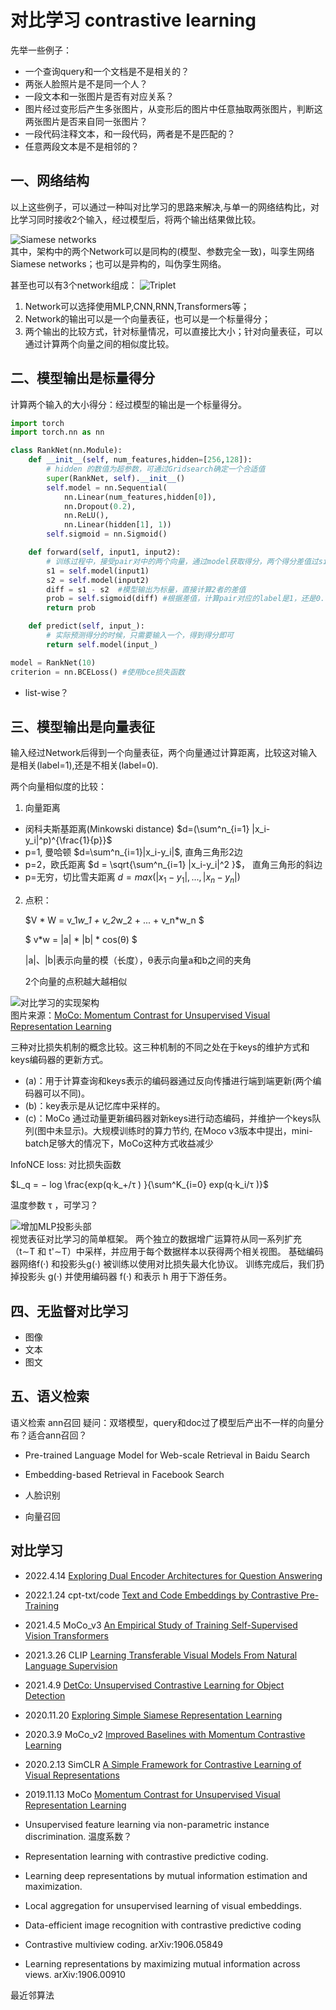 # 对比学习 contrastive learning

先举一些例子：
* 一个查询query和一个文档是不是相关的？
* 两张人脸照片是不是同一个人？
* 一段文本和一张图片是否有对应关系？
* 图片经过变形后产生多张图片，从变形后的图片中任意抽取两张图片，判断这两张图片是否来自同一张图片？
* 一段代码注释文本，和一段代码，两者是不是匹配的？
* 任意两段文本是不是相邻的？


## 一、网络结构
以上这些例子，可以通过一种叫对比学习的思路来解决,与单一的网络结构比，对比学习同时接收2个输入，经过模型后，将两个输出结果做比较。

![Siamese networks](./images/Siamese.jpg)<br/>
其中，架构中的两个Network可以是同构的(模型、参数完全一致)，叫孪生网络 Siamese networks；也可以是异构的，叫伪孪生网络。

甚至也可以有3个network组成：
![Triplet](./images/Triplet.png)<br/>

1. Network可以选择使用MLP,CNN,RNN,Transformers等；
2. Network的输出可以是一个向量表征，也可以是一个标量得分；
3. 两个输出的比较方式，针对标量情况，可以直接比大小；针对向量表征，可以通过计算两个向量之间的相似度比较。

## 二、模型输出是标量得分
计算两个输入的大小得分：经过模型的输出是一个标量得分。

```python
import torch
import torch.nn as nn

class RankNet(nn.Module):
    def __init__(self, num_features,hidden=[256,128]):
        # hidden 的数值为超参数，可通过Gridsearch确定一个合适值
        super(RankNet, self).__init__()
        self.model = nn.Sequential(
            nn.Linear(num_features,hidden[0]), 
            nn.Dropout(0.2), 
            nn.ReLU(),
            nn.Linear(hidden[1], 1))
        self.sigmoid = nn.Sigmoid()

    def forward(self, input1, input2):
        # 训练过程中，接受pair对中的两个向量，通过model获取得分，两个得分差值过sigmoid函数，用于bce计算损失
        s1 = self.model(input1) 
        s2 = self.model(input2)
        diff = s1 - s2  #模型输出为标量，直接计算2者的差值
        prob = self.sigmoid(diff) #根据差值，计算pair对应的label是1，还是0. 二分类问题。
        return prob

    def predict(self, input_):
        # 实际预测得分的时候，只需要输入一个，得到得分即可
        return self.model(input_)

model = RankNet(10)
criterion = nn.BCELoss() #使用bce损失函数

```

* list-wise？

## 三、模型输出是向量表征
输入经过Network后得到一个向量表征，两个向量通过计算距离，比较这对输入是相关(label=1),还是不相关(label=0).

两个向量相似度的比较：
1. 向量距离
* 闵科夫斯基距离(Minkowski distance) $d=(\sum^n_{i=1} |x_i-y_i|^p)^{\frac{1}{p}}$
* p=1, 曼哈顿 $d=\sum^n_{i=1}|x_i-y_i|$, 直角三角形2边
* p=2，欧氏距离 $d = \sqrt{\sum^n_{i=1} |x_i-y_i|^2 }$， 直角三角形的斜边
* p=无穷，切比雪夫距离 $d = max(|x_1-y_1| ,..., |x_n-y_n|)$

2. 点积：

    $V * W = v_1*w_1 + v_2*w_2 + ... + v_n*w_n $

    $ v*w = |a| * |b| * cos(θ) $

    |a|、|b|表示向量的模（长度），θ表示向量a和b之间的夹角

    2个向量的点积越大越相似


![对比学习的实现架构](../paper/images/MoCo/fig_2.png)<br/>
图片来源：[MoCo: Momentum Contrast for Unsupervised Visual Representation Learning](../paper/cnn/MoCo.md)

三种对比损失机制的概念比较。这三种机制的不同之处在于keys的维护方式和keys编码器的更新方式。 
* (a)：用于计算查询和keys表示的编码器通过反向传播进行端到端更新(两个编码器可以不同)。 
* (b)：key表示是从记忆库中采样的。 
* (c)：MoCo 通过动量更新编码器对新keys进行动态编码，并维护一个keys队列(图中未显示)。大规模训练时的算力节约, 在Moco v3版本中提出，mini-batch足够大的情况下，MoCo这种方式收益减少

InfoNCE loss: 对比损失函数

$L_q = − log \frac{exp(q·k_+/τ ) }{\sum^K_{i=0} exp(q·k_i/τ )}$ 

温度参数 τ ，可学习？

![增加MLP投影头部](../paper/images/SimCLR/fig_2.png)<br/>
视觉表征对比学习的简单框架。 两个独立的数据增广运算符从同一系列扩充（t∼T 和 t'∼T）中采样，并应用于每个数据样本以获得两个相关视图。 基础编码器网络f(·) 和投影头g(·) 被训练以使用对比损失最大化协议。 训练完成后，我们扔掉投影头 g(·) 并使用编码器 f(·) 和表示 h 用于下游任务。


## 四、无监督对比学习
* 图像
* 文本
* 图文

## 五、语义检索
语义检索 ann召回
疑问：双塔模型，query和doc过了模型后产出不一样的向量分布？适合ann召回？
* Pre-trained Language Model for Web-scale Retrieval in Baidu Search 
* Embedding-based Retrieval in Facebook Search

* 人脸识别
* 向量召回

## 对比学习
* 2022.4.14 [Exploring Dual Encoder Architectures for Question Answering](https://arxiv.org/abs/2204.07120)
* 2022.1.24 cpt-txt/code [Text and Code Embeddings by Contrastive Pre-Training](../paper/nlp/cpt-txt.md)
* 2021.4.5 MoCo_v3 [An Empirical Study of Training Self-Supervised Vision Transformers](../paper/vit/MoCo_v3.md)
* 2021.3.26 CLIP [Learning Transferable Visual Models From Natural Language Supervision](../paper/Multimodal/CLIP.md)
* 2021.4.9 [DetCo: Unsupervised Contrastive Learning for Object Detection](../paper/cnn/DetCo.md)
* 2020.11.20 [Exploring Simple Siamese Representation Learning](../paper/cnn/SimSiam.md)
* 2020.3.9 MoCo_v2 [Improved Baselines with Momentum Contrastive Learning](../paper/cnn/MoCo_v2.md)
* 2020.2.13 SimCLR [A Simple Framework for Contrastive Learning of Visual Representations](../paper/cnn/SimCLR.md)
* 2019.11.13 MoCo [Momentum Contrast for Unsupervised Visual Representation Learning](../paper/cnn/MoCo.md)


* Unsupervised feature learning via non-parametric instance discrimination. 温度系数？
* Representation learning with contrastive predictive coding.
* Learning deep representations by mutual information estimation and maximization.
* Local aggregation for unsupervised learning of visual embeddings.
* Data-efficient image recognition with contrastive predictive coding
* Contrastive multiview coding. arXiv:1906.05849
* Learning representations by maximizing mutual information across views. arXiv:1906.00910


最近邻算法

